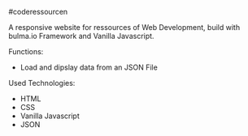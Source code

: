 #coderessourcen

A responsive website for ressources of Web Development, build with bulma.io Framework and Vanilla Javascript.

Functions:

- Load and dipslay data from an JSON File

Used Technologies:

- HTML
- CSS
- Vanilla Javascript
- JSON

